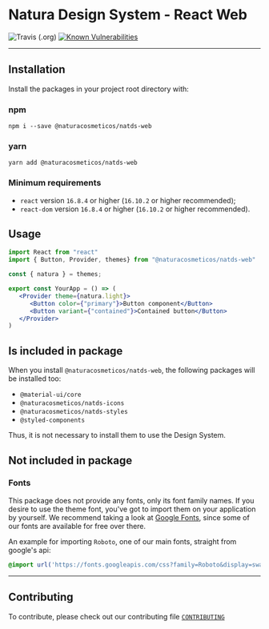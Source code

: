 # Natura Design System - React Web

![Travis (.org)](https://img.shields.io/travis/natura-cosmeticos/natds-js.svg)
[![Known Vulnerabilities](https://snyk.io/test/github/natura-cosmeticos/natds-js/badge.svg?targetFile=package.json)](https://snyk.io/test/github/natura-cosmeticos/natds-js?targetFile=package.json)

---

## Installation

Install the packages in your project root directory with:

### npm

```shell script
npm i --save @naturacosmeticos/natds-web
```

### yarn

```
yarn add @naturacosmeticos/natds-web
```

### Minimum requirements

* `react` version `16.8.4` or higher (`16.10.2` or higher recommended);
* `react-dom` version `16.8.4` or higher (`16.10.2` or higher recommended).

## Usage

```jsx highlight-line="3"
import React from "react"
import { Button, Provider, themes} from "@naturacosmeticos/natds-web"

const { natura } = themes;

export const YourApp = () => (
   <Provider theme={natura.light}>
      <Button color={"primary"}>Button component</Button>
      <Button variant={"contained"}>Contained button</Button>
   </Provider>
)
```

## Is included in package

When you install `@naturacosmeticos/natds-web`, the following packages will be installed too:

- `@material-ui/core`
- `@naturacosmeticos/natds-icons`
- `@naturacosmeticos/natds-styles`
- `@styled-components`

Thus, it is not necessary to install them to use the Design System.

## Not included in package

### Fonts

This package does not provide any fonts, only its font family names. If you desire to use the theme font, you've got to import them on your application by yourself. We recommend taking a look at [Google Fonts](https://fonts.google.com/), since some of our fonts are available for free over there.

An example for importing `Roboto`, one of our main fonts, straight from google's api:

```css
@import url('https://fonts.googleapis.com/css?family=Roboto&display=swap');
```

---

## Contributing

To contribute, please check out our contributing file [`CONTRIBUTING`](./CONTRIBUTING.md)
